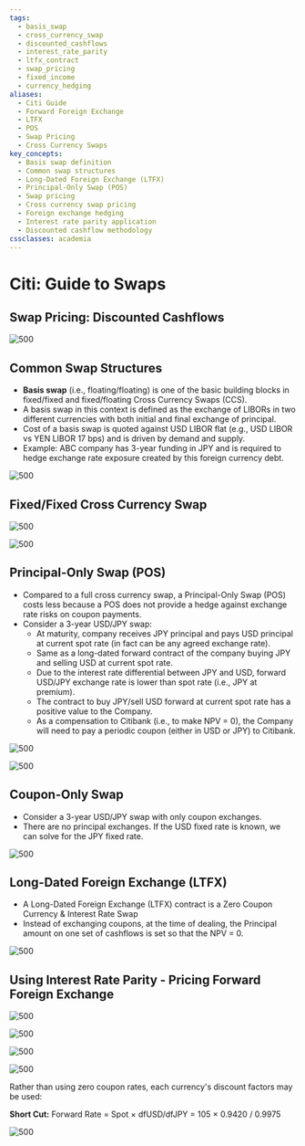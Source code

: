 ```yaml
---
tags:
  - basis_swap
  - cross_currency_swap
  - discounted_cashflows
  - interest_rate_parity
  - ltfx_contract
  - swap_pricing
  - fixed_income
  - currency_hedging
aliases:
  - Citi Guide
  - Forward Foreign Exchange
  - LTFX
  - POS
  - Swap Pricing
  - Cross Currency Swaps
key_concepts:
  - Basis swap definition
  - Common swap structures
  - Long-Dated Foreign Exchange (LTFX)
  - Principal-Only Swap (POS)
  - Swap pricing
  - Cross currency swap pricing
  - Foreign exchange hedging
  - Interest rate parity application
  - Discounted cashflow methodology
cssclasses: academia
---
```


# Citi: Guide to Swaps

## Swap Pricing: Discounted Cashflows

![500](https://cdn-mineru.openxlab.org.cn/extract/3d1b2355-dc75-4129-9dcd-d49d557b4a1c/59cbb3bf077d183bee84082f8912543ab40beb0fd68755edaf570eb43772404e.jpg)

## Common Swap Structures

- **Basis swap** (i.e., floating/floating) is one of the basic building blocks in fixed/fixed and fixed/floating Cross Currency Swaps (CCS).
- A basis swap in this context is defined as the exchange of LIBORs in two different currencies with both initial and final exchange of principal.
- Cost of a basis swap is quoted against USD LIBOR flat (e.g., USD LIBOR vs YEN LIBOR 17 bps) and is driven by demand and supply.
- Example: ABC company has 3-year funding in JPY and is required to hedge exchange rate exposure created by this foreign currency debt.

![500](https://cdn-mineru.openxlab.org.cn/extract/3d1b2355-dc75-4129-9dcd-d49d557b4a1c/f35dc8c9080181c2c3c1bea98c809b9375d4cce66f19c6c37b9ca65aa2e09b24.jpg)

## Fixed/Fixed Cross Currency Swap

![500](https://cdn-mineru.openxlab.org.cn/extract/3d1b2355-dc75-4129-9dcd-d49d557b4a1c/e8d51269b4bda87fdcdb052e60d7f54b665079141ed29efebbbf978b599b9472.jpg)

![500](https://cdn-mineru.openxlab.org.cn/extract/3d1b2355-dc75-4129-9dcd-d49d557b4a1c/dca05016d8b5e83b47b7a627856e9b83eab47708d543924ab873f09a4a3de064.jpg)

## Principal-Only Swap (POS)

- Compared to a full cross currency swap, a Principal-Only Swap (POS) costs less because a POS does not provide a hedge against exchange rate risks on coupon payments.
- Consider a 3-year USD/JPY swap:
  - At maturity, company receives JPY principal and pays USD principal at current spot rate (in fact can be any agreed exchange rate).
  - Same as a long-dated forward contract of the company buying JPY and selling USD at current spot rate.
  - Due to the interest rate differential between JPY and USD, forward USD/JPY exchange rate is lower than spot rate (i.e., JPY at premium).
  - The contract to buy JPY/sell USD forward at current spot rate has a positive value to the Company.
  - As a compensation to Citibank (i.e., to make NPV = 0), the Company will need to pay a periodic coupon (either in USD or JPY) to Citibank.

![500](https://cdn-mineru.openxlab.org.cn/extract/3d1b2355-dc75-4129-9dcd-d49d557b4a1c/d1405d291d249b6e5134b2badef797ed0f956933f56fb317e1b4f4fae2b0a714.jpg)

![500](https://cdn-mineru.openxlab.org.cn/extract/3d1b2355-dc75-4129-9dcd-d49d557b4a1c/5d30cb096867177a776b8b2b83ce035cf7be1eeab66d94f66442c184ffaa73b6.jpg)

## Coupon-Only Swap

- Consider a 3-year USD/JPY swap with only coupon exchanges.
- There are no principal exchanges. If the USD fixed rate is known, we can solve for the JPY fixed rate.

![500](https://cdn-mineru.openxlab.org.cn/extract/3d1b2355-dc75-4129-9dcd-d49d557b4a1c/4c870be77e84c1d920946860a73a6bfe4326d20abfd3c994a501df6e2b3ee0e5.jpg)

## Long-Dated Foreign Exchange (LTFX)

- A Long-Dated Foreign Exchange (LTFX) contract is a Zero Coupon Currency & Interest Rate Swap
- Instead of exchanging coupons, at the time of dealing, the Principal amount on one set of cashflows is set so that the NPV = 0.

![500](https://cdn-mineru.openxlab.org.cn/extract/3d1b2355-dc75-4129-9dcd-d49d557b4a1c/3a3bf1801696da00a49e28434ab75f65e31e6370c6e8ad0e2b4f042cc422e146.jpg)

## Using Interest Rate Parity - Pricing Forward Foreign Exchange

![500](https://cdn-mineru.openxlab.org.cn/extract/3d1b2355-dc75-4129-9dcd-d49d557b4a1c/7d1c546377efcd526ea660f6b9844b8acf31576afeb27ef1054c4dc57b11f700.jpg)

![500](https://cdn-mineru.openxlab.org.cn/extract/3d1b2355-dc75-4129-9dcd-d49d557b4a1c/72bec48fa2ab3da51ac1bf17c68bdcb38539c8b6d40056da27e3d5473d4cbc46.jpg)

![500](https://cdn-mineru.openxlab.org.cn/extract/3d1b2355-dc75-4129-9dcd-d49d557b4a1c/a8459166d58fcf01fccc212addf037162fdf9c29d8a65bcba12b20ddea8a564c.jpg)

![500](https://cdn-mineru.openxlab.org.cn/extract/3d1b2355-dc75-4129-9dcd-d49d557b4a1c/ff9dcc5f5faaf10edcc3f66a65f9b0a44353548119281890c513c7507f48a20c.jpg)

Rather than using zero coupon rates, each currency's discount factors may be used:

**Short Cut:** Forward Rate = Spot × dfUSD/dfJPY = 105 × 0.9420 / 0.9975

![500](https://cdn-mineru.openxlab.org.cn/extract/3d1b2355-dc75-4129-9dcd-d49d557b4a1c/37505301aa69af139a1a3b4e06727873b4e99db05ef83f99c0e18abeb1146899.jpg)